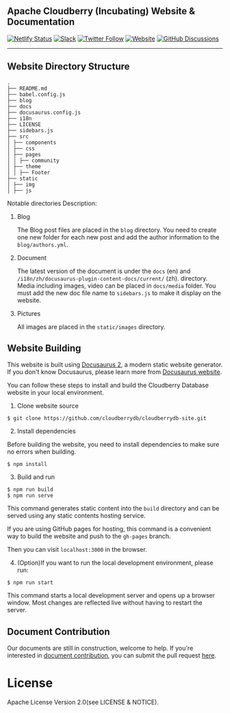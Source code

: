 ## Apache Cloudberry (Incubating) Website & Documentation

[![Netlify Status](https://api.netlify.com/api/v1/badges/6f2dcedf-68eb-479e-9cf6-5c788d173572/deploy-status)](https://app.netlify.com/sites/cloudberrydb/deploys)
[![Slack](https://img.shields.io/badge/Join_Slack-6a32c9)](https://inviter.co/apache-cloudberry)
[![Twitter Follow](https://img.shields.io/twitter/follow/cloudberrydb)](https://x.com/ASFCloudberry)
[![Website](https://img.shields.io/badge/Visit%20Website-eebc46)](https://cloudberrydb.org)
[![GitHub 
Discussions](https://img.shields.io/github/discussions/cloudberrydb/cloudberrydb)](https://github.com/apache/cloudberry/discussions)

---

## Website Directory Structure

```
.
├── README.md
├── babel.config.js
├── blog
├── docs
├── docusaurus.config.js
├── i18n
├── LICENSE
├── sidebars.js
├── src
│ ├── components
│ ├── css
│ ├── pages
│ │ ├── community
│ ├── theme
│ │ ├── Footer
├── static
│ ├── img
│ ├── js
```

Notable directories Description:

1. Blog

   The Blog post files are placed in the `blog` directory. You need
   to create one new folder for each new post and add the author
   information to the `blog/authors.yml`.

2. Document

   The latest version of the document is under the `docs` (en) and `/i18n/zh/docusaurus-plugin-content-docs/current/` (zh).
   directory. Media including images, video can be placed in
   `docs/media` folder. You must add the new doc file name to
   `sidebars.js` to make it display on the website.

3. Pictures

   All images are placed in the `static/images` directory.

## Website Building

This website is built using [Docusaurus 2](https://docusaurus.io/), a
modern static website generator. If you don't know Docusaurus, please
learn more from [Docusaurus website](https://docusaurus.io/).

You can follow these steps to install and build the Cloudberry
Database website in your local environment.

1. Clone website source

```
$ git clone https://github.com/cloudberrydb/cloudberrydb-site.git
```

2. Install dependencies

Before building the website, you need to install dependencies to make
sure no errors when building.

```
$ npm install
```

3. Build and run

```
$ npm run build
$ npm run serve
```

This command generates static content into the `build` directory and
can be served using any static contents hosting service.

If you are using GitHub pages for hosting, this command is a
convenient way to build the website and push to the `gh-pages` branch.

Then you can visit `localhost:3000` in the browser.

4. (Option)If you want to run the local development environment,
   please run:

```
$ npm run start
```

This command starts a local development server and opens up a browser
window. Most changes are reflected live without having to restart the
server.

## Document Contribution

Our documents are still in construction, welcome to help. If you're
interested in [document
contribution](https://cloudberrydb.org/community/docs-contributing-guide),
you can submit the pull request
[here](https://github.com/cloudberrydb/cloudberrydb-site/tree/main/docs).

# License

Apache License Version 2.0(see LICENSE & NOTICE).